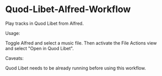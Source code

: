 # Quod-Libet-Alfred-Workflow
Play tracks in Quod Libet from Alfred.

Usage:

Toggle Alfred and select a music file. Then activate the File Actions view and select "Open in Quod Libet".

Caveats:

Quod Libet needs to be already running before using this workflow.
